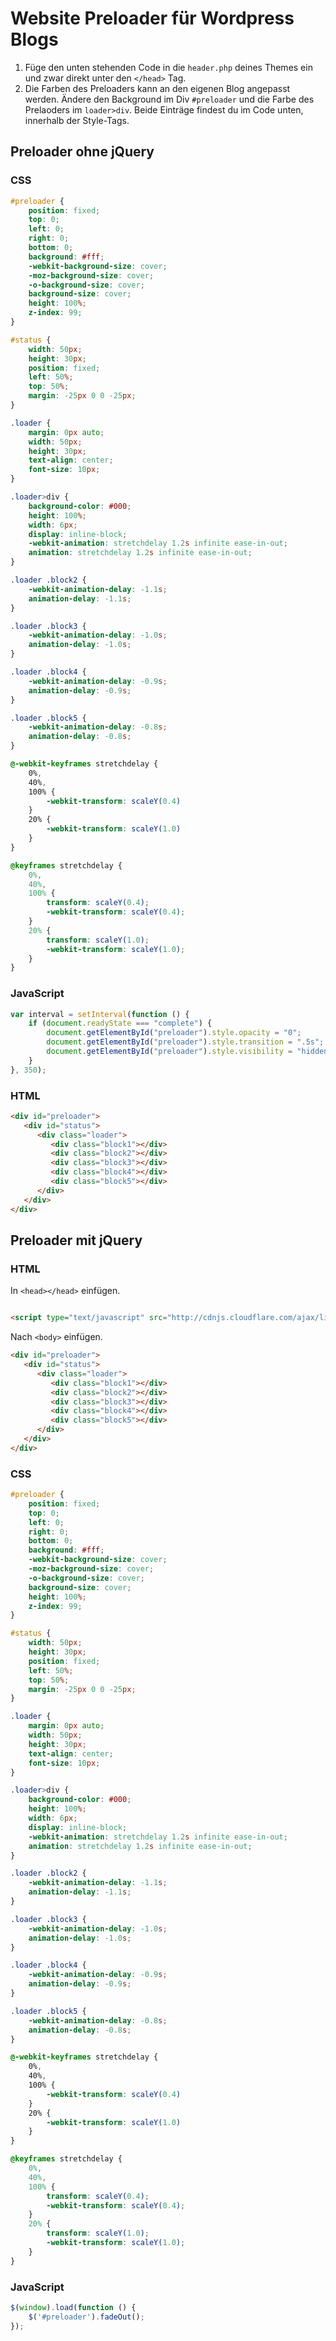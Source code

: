 ﻿# Website Preloader für Wordpress Blogs

1. Füge den unten stehenden Code in die `header.php` deines Themes ein und zwar direkt unter den `</head>` Tag.
2. Die Farben des Preloaders kann an den eigenen Blog angepasst werden. Ändere den Background im Div `#preloader`
und die Farbe des Prelaoders im `loader>div`. Beide Einträge findest du im Code unten, innerhalb der Style-Tags.

## Preloader ohne jQuery

### CSS

```css
#preloader {
	position: fixed;
	top: 0;
	left: 0;
	right: 0;
	bottom: 0;
	background: #fff;
	-webkit-background-size: cover;
	-moz-background-size: cover;
	-o-background-size: cover;
	background-size: cover;
	height: 100%;
	z-index: 99;
}

#status {
	width: 50px;
	height: 30px;
	position: fixed;
	left: 50%;
	top: 50%;
	margin: -25px 0 0 -25px;
}

.loader {
	margin: 0px auto;
	width: 50px;
	height: 30px;
	text-align: center;
	font-size: 10px;
}

.loader>div {
	background-color: #000;
	height: 100%;
	width: 6px;
	display: inline-block;
	-webkit-animation: stretchdelay 1.2s infinite ease-in-out;
	animation: stretchdelay 1.2s infinite ease-in-out;
}

.loader .block2 {
	-webkit-animation-delay: -1.1s;
	animation-delay: -1.1s;
}

.loader .block3 {
	-webkit-animation-delay: -1.0s;
	animation-delay: -1.0s;
}

.loader .block4 {
	-webkit-animation-delay: -0.9s;
	animation-delay: -0.9s;
}

.loader .block5 {
	-webkit-animation-delay: -0.8s;
	animation-delay: -0.8s;
}

@-webkit-keyframes stretchdelay {
	0%,
	40%,
	100% {
		-webkit-transform: scaleY(0.4)
	}
	20% {
		-webkit-transform: scaleY(1.0)
	}
}

@keyframes stretchdelay {
	0%,
	40%,
	100% {
		transform: scaleY(0.4);
		-webkit-transform: scaleY(0.4);
	}
	20% {
		transform: scaleY(1.0);
		-webkit-transform: scaleY(1.0);
	}
}
```

### JavaScript

```javascript
var interval = setInterval(function () {
	if (document.readyState === "complete") {
		document.getElementById("preloader").style.opacity = "0";
		document.getElementById("preloader").style.transition = ".5s";
		document.getElementById("preloader").style.visibility = "hidden"
	}
}, 350);
```

### HTML

```html
<div id="preloader">
   <div id="status">
      <div class="loader">
         <div class="block1"></div>
         <div class="block2"></div>
         <div class="block3"></div>
         <div class="block4"></div>
         <div class="block5"></div>
      </div>
   </div>
</div>
```


## Preloader mit jQuery

### HTML

In `<head></head>` einfügen.


```html

<script type="text/javascript" src="http://cdnjs.cloudflare.com/ajax/libs/jquery/2.1.1/jquery.min.js"></script>


```
Nach `<body>` einfügen.

```html
<div id="preloader">
   <div id="status">
      <div class="loader">
         <div class="block1"></div>
         <div class="block2"></div>
         <div class="block3"></div>
         <div class="block4"></div>
         <div class="block5"></div>
      </div>
   </div>
</div>
```

### CSS

```css
#preloader {
	position: fixed;
	top: 0;
	left: 0;
	right: 0;
	bottom: 0;
	background: #fff;
	-webkit-background-size: cover;
	-moz-background-size: cover;
	-o-background-size: cover;
	background-size: cover;
	height: 100%;
	z-index: 99;
}

#status {
	width: 50px;
	height: 30px;
	position: fixed;
	left: 50%;
	top: 50%;
	margin: -25px 0 0 -25px;
}

.loader {
	margin: 0px auto;
	width: 50px;
	height: 30px;
	text-align: center;
	font-size: 10px;
}

.loader>div {
	background-color: #000;
	height: 100%;
	width: 6px;
	display: inline-block;
	-webkit-animation: stretchdelay 1.2s infinite ease-in-out;
	animation: stretchdelay 1.2s infinite ease-in-out;
}

.loader .block2 {
	-webkit-animation-delay: -1.1s;
	animation-delay: -1.1s;
}

.loader .block3 {
	-webkit-animation-delay: -1.0s;
	animation-delay: -1.0s;
}

.loader .block4 {
	-webkit-animation-delay: -0.9s;
	animation-delay: -0.9s;
}

.loader .block5 {
	-webkit-animation-delay: -0.8s;
	animation-delay: -0.8s;
}

@-webkit-keyframes stretchdelay {
	0%,
	40%,
	100% {
		-webkit-transform: scaleY(0.4)
	}
	20% {
		-webkit-transform: scaleY(1.0)
	}
}

@keyframes stretchdelay {
	0%,
	40%,
	100% {
		transform: scaleY(0.4);
		-webkit-transform: scaleY(0.4);
	}
	20% {
		transform: scaleY(1.0);
		-webkit-transform: scaleY(1.0);
	}
}
```

### JavaScript


```javascript
$(window).load(function () {
	$('#preloader').fadeOut();
});
```